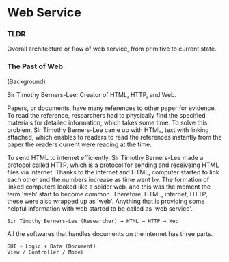 # Web Service

### TLDR

Overall architecture or flow of web service, from primitive to current state.

### The Past of Web

(Background)

Sir Timothy Berners-Lee: Creator of HTML, HTTP, and Web.

Papers, or documents, have many references to other paper for evidence. To read the reference, researchers had to physically find the specified materials for detailed information, which takes some time. To solve this problem, Sir Timothy Berners-Lee came up with HTML, text with linking attached, which enables to readers to read the references instantly from the paper the readers current were reading at the time.

To send HTML to internet efficiently, Sir Timothy Berners-Lee made a protocol called HTTP, which is a protocol for sending and receiveing HTML files via internet. Thanks to the internet and HTML, computer started to link each other and the numbers increase as time went by. The formation of linked computers looked like a spider web, and this was the moment the term 'web' start to become common. Therefore, HTML, internet, HTTP, these were also wrapped up as 'web'. Anything that is providing some helpful information with web started to be called as 'web service'.

```
Sir Timothy Berners-Lee (Researcher) → HTML → HTTP → Web
```

All the softwares that handles documents on the internet has three parts.
```
GUI + Logic + Data (Document)
View / Controller / Model 
```

